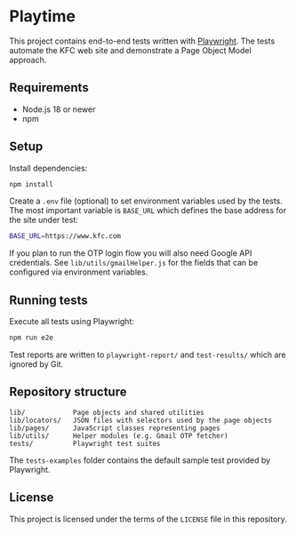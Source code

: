 # Playtime

This project contains end-to-end tests written with [Playwright](https://playwright.dev/). The tests automate the KFC web site and demonstrate a Page Object Model approach.

## Requirements

- Node.js 18 or newer
- npm

## Setup

Install dependencies:

```bash
npm install
```

Create a `.env` file (optional) to set environment variables used by the tests. The most important variable is `BASE_URL` which defines the base address for the site under test:

```bash
BASE_URL=https://www.kfc.com
```

If you plan to run the OTP login flow you will also need Google API credentials. See `lib/utils/gmailHelper.js` for the fields that can be configured via environment variables.

## Running tests

Execute all tests using Playwright:

```bash
npm run e2e
```

Test reports are written to `playwright-report/` and `test-results/` which are ignored by Git.

## Repository structure

```
lib/            Page objects and shared utilities
lib/locators/   JSON files with selectors used by the page objects
lib/pages/      JavaScript classes representing pages
lib/utils/      Helper modules (e.g. Gmail OTP fetcher)
tests/          Playwright test suites
```

The `tests-examples` folder contains the default sample test provided by Playwright.

## License

This project is licensed under the terms of the `LICENSE` file in this repository.
